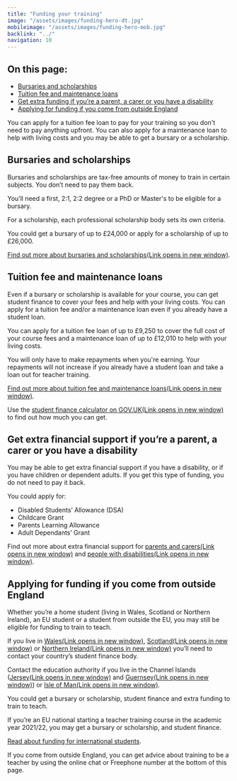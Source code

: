 ```yaml
---
title: "Funding your training"
image: "/assets/images/funding-hero-dt.jpg"
mobileimage: "/assets/images/funding-hero-mob.jpg"
backlink: "../"
navigation: 10
---
```


<div class="content__right">
  <div class="link-block link-block--jump">
    <h2 class="link-block__header">On this page:</h2>
    <ul class="link-block__list">
      <li><a href="#bursaries-and-scholarships">Bursaries and scholarships</a></li>
      <li><a href="#get-student-finance">Tuition fee and maintenance loans</a></li>
      <li><a href="#get-financial-help-if-youre-a-parent-a-carer-or-you-have-a-disability">Get extra funding if you’re a parent, a carer or you have a disability</a></li>
      <li><a href="#applying-for-funding-if-you-live-outside-england">Applying for funding if you come from outside England</a></li>
    </ul>
  </div>
</div>

<div class="content__left">
  
  
  <p class="content-alert">You can apply for a tuition fee loan to pay for your training so you don't need to pay anything upfront. You can also apply for a maintenance loan to help with living costs and you may be able to get a bursary or a scholarship. </p>
  
  <h2 id="bursaries-and-scholarships">Bursaries and scholarships</h2>
  <p>Bursaries and scholarships are tax-free amounts of money to train in certain subjects. You don’t need to pay them back.</p>
  
 <p>You’ll need a first, 2:1, 2:2 degree or a PhD or Master's to be eligible for a bursary.</p>
 <p>For a scholarship, each professional scholarship body sets its own criteria.</p>
 <p>You could get a bursary of up to £24,000 or apply for a scholarship of up to £26,000.</p>
 
<p><a href="/financial-support-for-teacher-training#bursaries-and-scholarships" target="_blank" rel="noopener noreferrer">Find out more about bursaries and scholarships<span class="govuk-visually-hidden">(Link opens in new
window)</span><i class="icon icon-external"></i></a>.</p>

  <h2 id="get-student-finance">Tuition fee and maintenance loans</h2>
  <p>Even if a bursary or scholarship is available for your course, you can get student finance to cover your fees and help with your living costs. You can apply for a tuition fee and/or a maintenance loan even if you already have a student loan.</p>

  <p>You can apply for a tuition fee loan of up to £9,250 to cover the full cost of your course fees and a maintenance loan of up to £12,010 to help with your living costs.</p>
  
 <p>You will only have to make repayments when you're earning. Your repayments will not increase if you already have a student loan and take a loan out for teacher training.</p>

  <p><a href="/financial-support-for-teacher-training#tuition-fee-maintenance-loans" target="_blank" rel="noopener noreferrer">Find out more about tuition fee and maintenance loans<span class="govuk-visually-hidden">(Link opens in new
window)</span><i class="icon icon-external"></i></a>.</p> 

  <p>Use the <a href="https://www.gov.uk/student-finance-calculator" target="_blank" rel="noopener noreferrer">student finance calculator on GOV.UK<span class="govuk-visually-hidden">(Link opens in new
window)</span><i class="icon icon-external"></i></a> to find out how much you can get.</p> 

  <h2 id="get-financial-help-if-youre-a-parent-a-carer-or-you-have-a-disability">Get extra financial support if you’re a parent, a carer or you have a disability</h2>

  <p>You may be able to get extra financial support if you have a disability, or if you have children or dependent adults. If you get this type of funding, you do not need to pay it back.</p>


  <p>You could apply for:</p>
  <ul>
    <li><span>Disabled Students’ Allowance (DSA)</span></li>
    <li><span>Childcare Grant</span></li>
    <li><span>Parents Learning Allowance</span></li>
    <li><span>Adult Dependants’ Grant</span></li>
  </ul>
  
  <p>Find out more about extra financial support for <a href="/financial-support-for-teacher-training#parents-and-carers" target="_blank" rel="noopener noreferrer">parents and carers<span class="govuk-visually-hidden">(Link opens in new
window)</span><i class="icon icon-external"></i></a> and <a href="/financial-support-for-teacher-training#disabled-students" target="_blank" rel="noopener noreferrer">people with disabilities<span class="govuk-visually-hidden">(Link opens in new
window)</span><i class="icon icon-external"></i></a>.</p> 



  <h2 id="applying-for-funding-if-you-live-outside-england">Applying for funding if you come from outside England</h2>

  <p>Whether you’re a home student (living in Wales, Scotland or Northern Ireland), an EU student or a student from outside the EU, you may still be eligible for funding to train to teach.</p>

  <p>If you live in <a href="http://www.studentfinancewales.co.uk" target="_blank" rel="noopener noreferrer">Wales<span class="govuk-visually-hidden">(Link opens in new
window)</span><i class="icon icon-external"></i></a>, <a href="http://www.saas.gov.uk" target="_blank" rel="noopener noreferrer">Scotland<span class="govuk-visually-hidden">(Link opens in new
window)</span><i class="icon icon-external"></i></a> or <a href="http://www.studentfinanceni.co.uk" target="_blank" rel="noopener noreferrer">Northern Ireland<span class="govuk-visually-hidden">(Link opens in new
window)</span><i class="icon icon-external"></i></a> you’ll need to contact your country’s student finance body.</p>

<p>Contact the education authority if you live in the Channel Islands (<a href="https://www.gov.je/Working/Careers/16To19YearOlds/EnteringHigherEducation/FinancingHigherEducationCourses/FundingDegreeProfessionalQualifications/Pages/index.aspx" target="_blank" rel="noopener noreferrer">Jersey<span class="govuk-visually-hidden">(Link opens in new
window)</span><i class="icon icon-external"></i></a> and <a href="https://www.gov.gg/article/152744/Policies" target="_blank" rel="noopener noreferrer">Guernsey<span class="govuk-visually-hidden">(Link opens in new
window)</span><i class="icon icon-external"></i></a>) or <a href="https://www.gov.im/student-grants" target="_blank" rel="noopener noreferrer">Isle of Man<span class="govuk-visually-hidden">(Link opens in new
window)</span><i class="icon icon-external"></i></a>.</p>
<p>You could get a bursary or scholarship, student finance and extra funding to train to teach.</p>

  
<p>If you’re an EU national starting a teacher training course in the academic year 2021/22, you may get a bursary or scholarship, and student finance.</p>

<p><a href="/international-candidates#funding">Read about funding for international students</a>.</p>

<p>If you come from outside England, you can get advice about training to be a teacher by using the online chat or Freephone number at the bottom of this page.</p>

</div>











